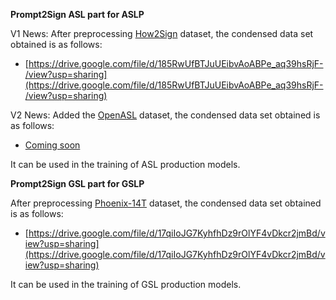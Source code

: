 **Prompt2Sign ASL part for ASLP**

V1 News: After preprocessing [How2Sign](https://how2sign.github.io/) dataset, the condensed data set obtained is as follows:

- [https://drive.google.com/file/d/185RwUfBTJuUEibvAoABPe_aq39hsRjF-/view?usp=sharing](https://drive.google.com/file/d/185RwUfBTJuUEibvAoABPe_aq39hsRjF-/view?usp=sharing)

V2 News: Added the [OpenASL](https://github.com/chevalierNoir/OpenASL) dataset, the condensed data set obtained is as follows:

- [Coming soon]()

It can be used in the training of ASL production models. 

**Prompt2Sign GSL part for GSLP**

After preprocessing [Phoenix-14T](https://www-i6.informatik.rwth-aachen.de/~koller/RWTH-PHOENIX-2014-T/) dataset, the condensed data set obtained is as follows:

- [https://drive.google.com/file/d/17qiIoJG7KyhfhDz9rOlYF4vDkcr2jmBd/view?usp=sharing](https://drive.google.com/file/d/17qiIoJG7KyhfhDz9rOlYF4vDkcr2jmBd/view?usp=sharing)

It can be used in the training of GSL production models.